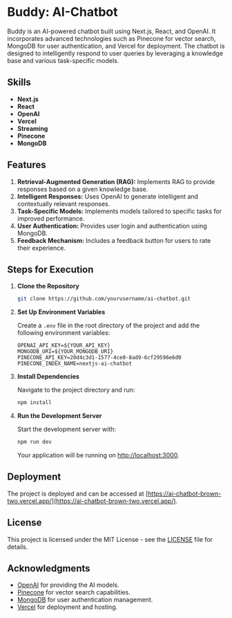 # Buddy: AI-Chatbot

Buddy is an AI-powered chatbot built using Next.js, React, and OpenAI. It incorporates advanced technologies such as Pinecone for vector search, MongoDB for user authentication, and Vercel for deployment. The chatbot is designed to intelligently respond to user queries by leveraging a knowledge base and various task-specific models.

## Skills

- **Next.js**
- **React**
- **OpenAI**
- **Vercel**
- **Streaming**
- **Pinecone**
- **MongoDB**

## Features

1. **Retrieval-Augmented Generation (RAG):** Implements RAG to provide responses based on a given knowledge base.
2. **Intelligent Responses:** Uses OpenAI to generate intelligent and contextually relevant responses.
3. **Task-Specific Models:** Implements models tailored to specific tasks for improved performance.
4. **User Authentication:** Provides user login and authentication using MongoDB.
5. **Feedback Mechanism:** Includes a feedback button for users to rate their experience.

## Steps for Execution

1. **Clone the Repository**

    ```bash
    git clone https://github.com/yourusername/ai-chatbot.git
    ```

2. **Set Up Environment Variables**

    Create a `.env` file in the root directory of the project and add the following environment variables:

    ```env
    OPENAI_API_KEY=${YOUR_API_KEY}
    MONGODB_URI=${YOUR_MONGODB_URI}
    PINECONE_API_KEY=20d4c3d1-1577-4ce0-8ad9-6cf29596e6d0
    PINECONE_INDEX_NAME=nextjs-ai-chatbot
    ```

3. **Install Dependencies**

    Navigate to the project directory and run:

    ```bash
    npm install
    ```

4. **Run the Development Server**

    Start the development server with:

    ```bash
    npm run dev
    ```

    Your application will be running on [http://localhost:3000](http://localhost:3000).

## Deployment

The project is deployed and can be accessed at [https://ai-chatbot-brown-two.vercel.app/](https://ai-chatbot-brown-two.vercel.app/). 

## License

This project is licensed under the MIT License - see the [LICENSE](LICENSE) file for details.

## Acknowledgments

- [OpenAI](https://openai.com) for providing the AI models.
- [Pinecone](https://www.pinecone.io) for vector search capabilities.
- [MongoDB](https://www.mongodb.com) for user authentication management.
- [Vercel](https://vercel.com) for deployment and hosting.
